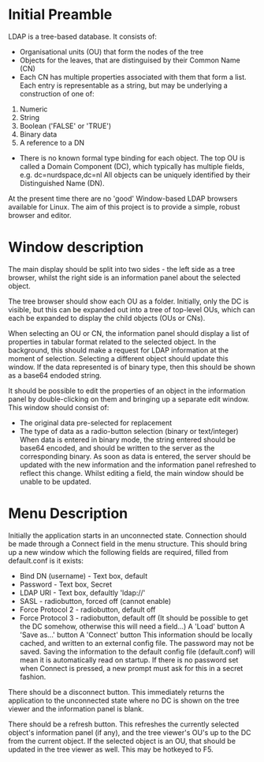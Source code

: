 # Initial Preamble

LDAP is a tree-based database. It consists of:
 * Organisational units (OU) that form the nodes of the tree
 * Objects for the leaves, that are distinguised by their Common Name (CN)
 * Each CN has multiple properties associated with them that form a list. Each entry is representable as a string, but may be underlying a construction of one of:
 1. Numeric
 2. String
 3. Boolean ('FALSE' or 'TRUE')
 4. Binary data
 5. A reference to a DN
 * There is no known formal type binding for each object.
The top OU is called a Domain Component (DC), which typically has multiple fields, e.g.
    dc=nurdspace,dc=nl
All objects can be uniquely identified by their Distinguished Name (DN).

At the present time there are no 'good' Window-based LDAP browsers available for Linux. The aim of this project is to provide a simple, robust browser and editor.

# Window description

The main display should be split into two sides - the left side as a tree browser, whilst the right side is an information panel about the selected object.

The tree browser should show each OU as a folder. Initially, only the DC is visible, but this can be expanded out into a tree of top-level OUs, which can each be expanded to display the child objects (OUs or CNs).

When selecting an OU or CN, the information panel should display a list of properties in tabular format related to the selected object. In the background, this should make a request for LDAP information at the moment of selection. Selecting a different object should update this window. If the data represented is of binary type, then this should be shown as a base64 endoded string.

It should be possible to edit the properties of an object in the information panel by double-clicking on them and bringing up a separate edit window. This window should consist of:
 * The original data pre-selected for replacement
 * The type of data as a radio-button selection (binary or text/integer)
When data is entered in binary mode, the string entered should be base64 encoded, and should be written to the server as the corresponding binary. As soon as data is entered, the server should be updated with the new information and the information panel refreshed to reflect this change. Whilst editing a field, the main window should be unable to be updated.

# Menu Description

Initially the application starts in an unconnected state. Connection should be made through a Connect field in the menu structure. This should bring up a new window which the following fields are required, filled from default.conf is it exists:
* Bind DN (username) - Text box, default
* Password - Text box, Secret
* LDAP URI - Text box, defaultly 'ldap://'
* SASL - radiobutton, forced off (cannot enable)
* Force Protocol 2 - radiobutton, default off
* Force Protocol 3 - radiobutton, default off
(It should be possible to get the DC somehow, otherwise this will need a field...)
A 'Load' button
A 'Save as...' button
A 'Connect' button
This information should be locally cached, and written to an external config file. The password may not be saved. Saving the information to the default config file (default.conf) will mean it is automatically read on startup. If there is no password set when Connect is pressed, a new prompt must ask for this in a secret fashion.

There should be a disconnect button. This immediately returns the application to the unconnected state where no DC is shown on the tree viewer and the information panel is blank.

There should be a refresh button. This refreshes the currently selected object's information panel (if any), and the tree viewer's OU's up to the DC from the current object. If the selected object is an OU, that should be updated in the tree viewer as well. This may be hotkeyed to F5.
